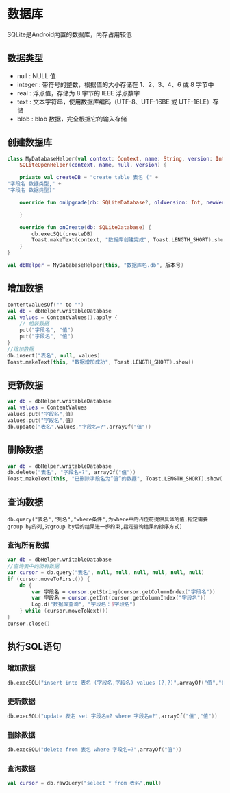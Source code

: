 # 数据库

SQLite是Android内置的数据库，内存占用较低

## 数据类型

* null : NULL 值
* integer : 带符号的整数，根据值的大小存储在 1、2、3、4、6 或 8 字节中
* real : 浮点值，存储为 8 字节的 IEEE 浮点数字
* text : 文本字符串，使用数据库编码（UTF-8、UTF-16BE 或 UTF-16LE）存储
* blob :  blob 数据，完全根据它的输入存储

## 创建数据库

``` Kotlin
class MyDatabaseHelper(val context: Context, name: String, version: Int) :
    SQLiteOpenHelper(context, name, null, version) {

    private val createDB = "create table 表名 (" +
"字段名 数据类型," +
"字段名 数据类型)"

    override fun onUpgrade(db: SQLiteDatabase?, oldVersion: Int, newVersion: Int) {

    }

    override fun onCreate(db: SQLiteDatabase) {
        db.execSQL(createDB)
        Toast.makeText(context, "数据库创建完成", Toast.LENGTH_SHORT).show()
    }
}
```

``` Kotlin
val dbHelper = MyDatabaseHelper(this, "数据库名.db", 版本号)
```

## 增加数据

``` Kotlin
contentValuesOf("" to "")
val db = dbHelper.writableDatabase
val values = ContentValues().apply {
    // 组装数据
    put("字段名", "值")
    put("字段名", "值")
}
//增加数据
db.insert("表名", null, values) 
Toast.makeText(this, "数据增加成功", Toast.LENGTH_SHORT).show()
```

## 更新数据

``` Kotlin
var db = dbHelper.writableDatabase
val values = ContentValues
values.put("字段名",值)
values.put("字段名",值)
db.update("表名",values,"字段名=?",arrayOf("值"))
```

## 删除数据

``` Kotlin
var db = dbHelper.writableDatabase
db.delete("表名", "字段名=?", arrayOf("值"))
Toast.makeText(this, "已删除字段名为“值“的数据", Toast.LENGTH_SHORT).show()
```

## 查询数据

```
db.query("表名","列名","where条件",为where中的占位符提供具体的值,指定需要group by的列,对group by后的结果进一步约束,指定查询结果的排序方式)
```

### 查询所有数据

``` Kotlin
var db = dbHelper.writableDatabase
//查询表中的所有数据
var cursor = db.query("表名", null, null, null, null, null, null)
if (cursor.moveToFirst()) {
    do {
        var 字段名 = cursor.getString(cursor.getColumnIndex("字段名"))
        var 字段名 = cursor.getInt(cursor.getColumnIndex("字段名"))
        Log.d("数据库查询", "字段名：$字段名")
    } while (cursor.moveToNext())
}
cursor.close()
```

## 执行SQL语句

### 增加数据

``` Kotlin
db.execSQL("insert into 表名 (字段名,字段名) values (?,?)",arrayOf("值","值"))
```

### 更新数据

``` Kotlin
db.execSQL("update 表名 set 字段名=? where 字段名=?",arrayOf("值","值"))
```

### 删除数据

``` Kotlin
db.execSQL("delete from 表名 where 字段名=?",arrayOf("值"))
```

### 查询数据

``` Kotlin
val cursor = db.rawQuery("select * from 表名",null)
```
